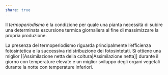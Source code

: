 ```yaml
---
share: true
---
```

Il *termoperiodismo* è la condizione per quale una pianta necessità di subire una determinata escursione termica giornaliera al fine di massimizzare la propria produzione.

La presenza del termoperiodismo riguarda principalmente l’efficienza fotosintetica e la successiva ridistribuzione dei fotosintetati.
Si ottiene una miglior [[Assimilazione netta della coltura|Assimilazione netta]] durante il giorno con temperature elevate e un miglior sviluppo degli organi vegetali durante la notte con temperature inferiori.